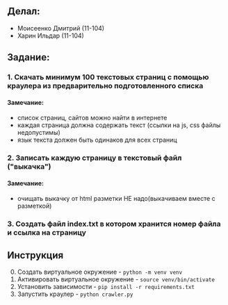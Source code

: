 ## Делал:

* Моисеенко Дмитрий (11-104)
* Харин Ильдар (11-104)

## Задание:

### 1. Скачать минимум 100 текстовых страниц с помощью краулера из  предварительно  подготовленного списка 

#### Замечание: 

- список страниц, сайтов можно найти в интернете
- каждая страница должна содержать текст (ссылки на js, css файлы недопустимы)
- язык текста  должен быть одинаков для всех страниц

### 2. Записать каждую страницу в  текстовый файл ("выкачка")

#### Замечание:  

- очищать выкачку от html разметки  НЕ надо(выкачиваем вместе с разметкой)

### 3. Создать файл index.txt в котором хранится номер файла и ссылка на страницу


## Инструкция

0. Создать виртуальное окружение - `python -m venv venv`
1. Активировать виртуальное окружение - `source venv/bin/activate`
2. Установить зависимости - `pip install -r requirements.txt`
3. Запустить краулер - `python crawler.py`
